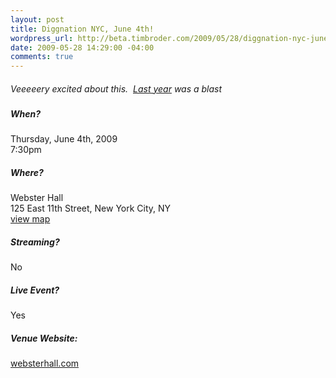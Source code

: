 ```yaml
--- 
layout: post
title: Diggnation NYC, June 4th!
wordpress_url: http://beta.timbroder.com/2009/05/28/diggnation-nyc-june-4th/
date: 2009-05-28 14:29:00 -04:00
comments: true
---
```

<div class="event-detail"><h5 class="event-detail-label"><span style="font-weight: normal;">Veeeeery excited about this.&nbsp; <a bitly="BITLY_PROCESSED" href="http://blog.gpowered.net/2008/06/live-diggnation-ny-photos.html">Last year</a> was a blast</span><br />
</h5><h5 class="event-detail-label">When?</h5><div class="event-detail-body">Thursday, June 4th, 2009              <br />
7:30pm             </div></div><div class="event-detail"><h5 class="event-detail-label">Where?</h5><div class="event-detail-body">Webster Hall                  <br />
125 East 11th Street, New York City, NY                  <br />
<a bitly="BITLY_PROCESSED" href="http://maps.google.com/?q=125%20East%2011th%20Street,%20New%20York%20City,%20NY" target="_GOOGLE">view map</a>                 </div></div><div class="event-detail"><h5 class="event-detail-label">Streaming?</h5><div class="event-detail-body">No            </div></div><div class="event-detail"><h5 class="event-detail-label">Live Event?</h5><div class="event-detail-body">Yes            </div></div><h5 class="event-detail-label">Venue Website:</h5><div class="event-detail-body"><a bitly="BITLY_PROCESSED" href="http://websterhall.com/" target="_VENUE">websterhall.com</a>                 </div>
